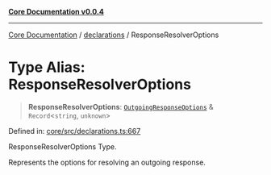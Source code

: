 [**Core Documentation v0.0.4**](../../README.md)

***

[Core Documentation](../../modules.md) / [declarations](../README.md) / ResponseResolverOptions

# Type Alias: ResponseResolverOptions

> **ResponseResolverOptions**: [`OutgoingResponseOptions`](../../events/OutgoingResponse/interfaces/OutgoingResponseOptions.md) & `Record`\<`string`, `unknown`\>

Defined in: [core/src/declarations.ts:667](https://github.com/stonemjs/core/blob/2adc2da4c7e3b5a9f593c198ba7e8ad639651777/src/declarations.ts#L667)

ResponseResolverOptions Type.

Represents the options for resolving an outgoing response.
